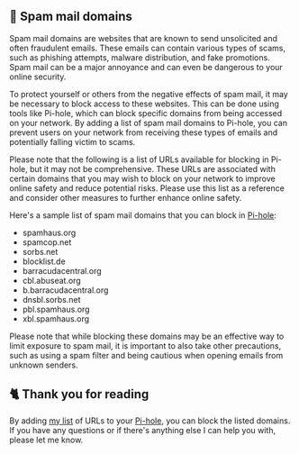 ## 📩 Spam mail domains
Spam mail domains are websites that are known to send unsolicited and often fraudulent emails.
These emails can contain various types of scams, such as phishing attempts, malware distribution, and fake promotions.
Spam mail can be a major annoyance and can even be dangerous to your online security.

To protect yourself or others from the negative effects of spam mail, it may be necessary to block access to these websites.
This can be done using tools like Pi-hole, which can block specific domains from being accessed on your network.
By adding a list of spam mail domains to Pi-hole, you can prevent users on your network from receiving these types of emails and potentially falling victim to scams.

Please note that the following is a list of URLs available for blocking in Pi-hole, but it may not be comprehensive.
These URLs are associated with certain domains that you may wish to block on your network to improve online safety and reduce potential risks.
Please use this list as a reference and consider other measures to further enhance online safety.

Here's a sample list of spam mail domains that you can block in [Pi-hole](../What%20is%20Pi-hole.md):
- spamhaus.org
- spamcop.net
- sorbs.net
- blocklist.de
- barracudacentral.org
- cbl.abuseat.org
- b.barracudacentral.org
- dnsbl.sorbs.net
- pbl.spamhaus.org
- xbl.spamhaus.org

Please note that while blocking these domains may be an effective way to limit exposure to spam mail, it is important to also take other precautions, such as using a spam filter and being cautious when opening emails from unknown senders.

## 🐈 Thank you for reading
By adding [my list](https://github.com/sefinek24/PiHole-Blocklist-Collection/blob/main/List.md) of URLs to your [Pi-hole](../What%20is%20Pi-hole.md), you can block the listed domains.
If you have any questions or if there's anything else I can help you with, please let me know.